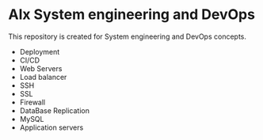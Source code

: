 # Alx System engineering and DevOps

This repository is created for System engineering and DevOps concepts.

 - Deployment
 - CI/CD
 - Web Servers
 - Load balancer
 - SSH
 - SSL
 - Firewall
 - DataBase Replication
 - MySQL
 - Application servers
